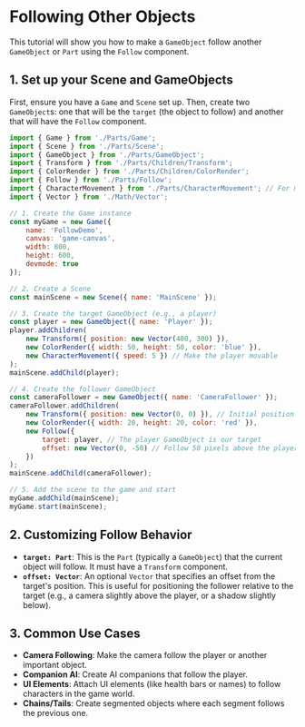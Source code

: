 # Following Other Objects

This tutorial will show you how to make a `GameObject` follow another `GameObject` or `Part` using the `Follow` component.

## 1. Set up your Scene and GameObjects

First, ensure you have a `Game` and `Scene` set up. Then, create two `GameObject`s: one that will be the `target` (the object to follow) and another that will have the `Follow` component.

```javascript
import { Game } from './Parts/Game';
import { Scene } from './Parts/Scene';
import { GameObject } from './Parts/GameObject';
import { Transform } from './Parts/Children/Transform';
import { ColorRender } from './Parts/Children/ColorRender';
import { Follow } from './Parts/Follow';
import { CharacterMovement } from './Parts/CharacterMovement'; // For moving the target
import { Vector } from './Math/Vector';

// 1. Create the Game instance
const myGame = new Game({
    name: 'FollowDemo',
    canvas: 'game-canvas',
    width: 800,
    height: 600,
    devmode: true
});

// 2. Create a Scene
const mainScene = new Scene({ name: 'MainScene' });

// 3. Create the target GameObject (e.g., a player)
const player = new GameObject({ name: 'Player' });
player.addChildren(
    new Transform({ position: new Vector(400, 300) }),
    new ColorRender({ width: 50, height: 50, color: 'blue' }),
    new CharacterMovement({ speed: 5 }) // Make the player movable
);
mainScene.addChild(player);

// 4. Create the follower GameObject
const cameraFollower = new GameObject({ name: 'CameraFollower' });
cameraFollower.addChildren(
    new Transform({ position: new Vector(0, 0) }), // Initial position (will be overridden)
    new ColorRender({ width: 20, height: 20, color: 'red' }),
    new Follow({
        target: player, // The player GameObject is our target
        offset: new Vector(0, -50) // Follow 50 pixels above the player
    })
);
mainScene.addChild(cameraFollower);

// 5. Add the scene to the game and start
myGame.addChild(mainScene);
myGame.start(mainScene);
```

## 2. Customizing Follow Behavior

-   **`target: Part`**: This is the `Part` (typically a `GameObject`) that the current object will follow. It must have a `Transform` component.
-   **`offset: Vector`**: An optional `Vector` that specifies an offset from the target's position. This is useful for positioning the follower relative to the target (e.g., a camera slightly above the player, or a shadow slightly below).

## 3. Common Use Cases

-   **Camera Following**: Make the camera follow the player or another important object.
-   **Companion AI**: Create AI companions that follow the player.
-   **UI Elements**: Attach UI elements (like health bars or names) to follow characters in the game world.
-   **Chains/Tails**: Create segmented objects where each segment follows the previous one.